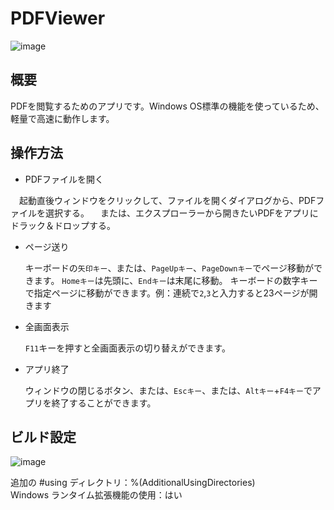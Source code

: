 # PDFViewer
![image](https://github.com/kenjinote/DrawPDF/assets/2605401/2c5669f6-5b94-4e77-8e18-13b4183fd5be)

## 概要
PDFを閲覧するためのアプリです。Windows OS標準の機能を使っているため、軽量で高速に動作します。

## 操作方法
- PDFファイルを開く

　起動直後ウィンドウをクリックして、ファイルを開くダイアログから、PDFファイルを選択する。
　または、エクスプローラーから開きたいPDFをアプリにドラック＆ドロップする。
- ページ送り

  キーボードの`矢印キー`、または、`PageUpキー`、`PageDownキー`でページ移動ができます。
  `Homeキー`は先頭に、`Endキー`は末尾に移動。
  キーボードの数字キーで指定ページに移動ができます。例：連続で`2`,`3`と入力すると23ページが開きます
- 全画面表示

  `F11`キーを押すと全画面表示の切り替えができます。
- アプリ終了

  ウィンドウの閉じるボタン、または、`Escキー`、または、`Altキー`+`F4キー`でアプリを終了することができます。

## ビルド設定
![image](https://github.com/kenjinote/DrawPDF/assets/2605401/ccee53fe-24a0-445b-ba77-cff9fa02113c)

追加の #using ディレクトリ：%(AdditionalUsingDirectories)  
Windows ランタイム拡張機能の使用：はい
